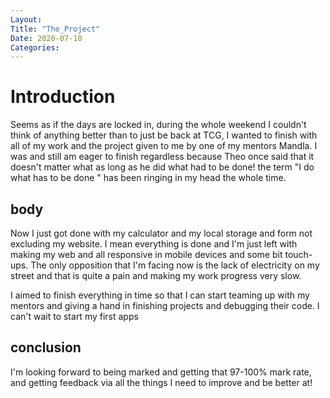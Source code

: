 ```yaml
---
Layout:
Title: "The_Project"
Date: 2020-07-10
Categories:
---
```

# Introduction

Seems as if the days are locked in, during the whole weekend I couldn't think of anything better than to just be back at TCG, I wanted to finish with all of my work and the project given to me by one of my mentors Mandla. I was and still am eager to finish regardless because Theo once said that it doesn't matter what as long as he did what had to be done! the term "I do what has to be done " has been ringing in my head the whole time.

## body

Now I just got done with my calculator and my local storage and form not excluding my website. I mean everything is done and I'm just left with making my web and all responsive in mobile devices and some bit touch-ups. The only opposition that I'm facing now is the lack of electricity on my street and that is quite a pain and making my work progress very slow.
                    
I aimed to finish everything in time so that I can start teaming up with my mentors and giving a hand in finishing projects and debugging their code. I can't wait to start my first apps

## conclusion

I'm looking forward to being marked and getting that 97-100% mark rate, and getting feedback via all the things I need to improve and be better at!